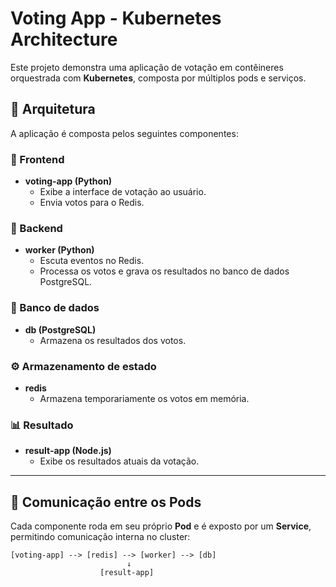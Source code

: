 # Voting App - Kubernetes Architecture

Este projeto demonstra uma aplicação de votação em contêineres orquestrada com **Kubernetes**, composta por múltiplos pods e serviços.

## 🧩 Arquitetura

A aplicação é composta pelos seguintes componentes:

### 🎯 Frontend
- **voting-app (Python)**
  - Exibe a interface de votação ao usuário.
  - Envia votos para o Redis.

### 🧠 Backend
- **worker (Python)**
  - Escuta eventos no Redis.
  - Processa os votos e grava os resultados no banco de dados PostgreSQL.

### 💾 Banco de dados
- **db (PostgreSQL)**
  - Armazena os resultados dos votos.

### ⚙️ Armazenamento de estado
- **redis**
  - Armazena temporariamente os votos em memória.

### 📊 Resultado
- **result-app (Node.js)**
  - Exibe os resultados atuais da votação.

---

## 🚀 Comunicação entre os Pods

Cada componente roda em seu próprio **Pod** e é exposto por um **Service**, permitindo comunicação interna no cluster:

```plaintext
[voting-app] --> [redis] --> [worker] --> [db]
                          ↓
                    [result-app]
